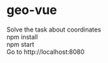 # geo-vue
Solve the task about coordinates<br/>
npm install<br/>
npm start<br/>
Go to http://localhost:8080
